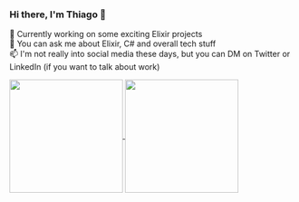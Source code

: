 ### Hi there, I'm Thiago 👋

<p align="left">
  🔭 Currently working on some exciting Elixir projects <br/>  
  💬 You can ask me about Elixir, C# and overall tech stuff <br/>   
  📫 I'm not really into social media these days, but you can DM on Twitter or LinkedIn (if you want to talk about work)  
</p>


<a href="https://github.com/thiagomajesk">
  <img align="center" height=200px src="https://github-readme-stats.vercel.app/api?username=thiagomajesk&layout=compact&count_private=true&show_icons=true&title_color=fff&text_color=fff&icon_color=fff&bg_color=0,111827,1F2937&hide_border=true" />
</a>
<a href="https://github.com/thiagomajesk">
  <img align="center" height=200px src="https://github-readme-stats.vercel.app/api/top-langs?username=thiagomajesk&layout=compact&count_private=true&show_icons=true&title_color=fff&text_color=fff&icon_color=fff&bg_color=0,111827,1F2937&hide_border=true" />
</a>
